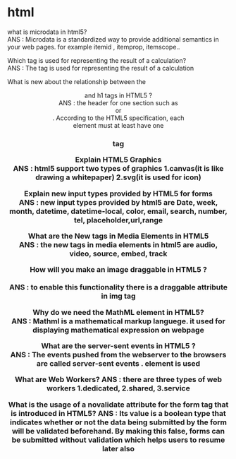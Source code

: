 # html

what is microdata in html5? <br>
ANS : Microdata is a standardized way to provide additional semantics in your web pages. for example itemid , itemprop, itemscope.. <br>

Which tag is used for representing the result of a calculation? <br>
ANS : The <output> tag is used for representing the result of a calculation
  
What is new about the relationship between the <header> and h1 tags in HTML5 ? <br>
ANS : the header for one section such as <article> or <section>. According to the HTML5 specification, each <header> element must at least have one <h1> tag
  
Explain HTML5 Graphics <br>
ANS : html5 support two types of graphics  1.canvas(it is like drawing a whitepaper) 2.svg(it is used for icon)
  
Explain new input types provided by HTML5 for forms <br>
ANS : new input types provided by html5 are Date, week, month, datetime, datetime-local, color, email, search, number, tel, placeholder,url,range  
  
What are the New tags in Media Elements in HTML5 <br>
ANS : the new tags in media elements in html5 are audio, video, source, embed, track  
  
How will you make an image draggable in HTML5 ? <br>  
ANS : to enable this functionality there is a draggable attribute in img tag
  
Why do we need the MathML element in HTML5? <br>
ANS : Mathml is a mathematical markup languege. it used for displaying mathematical expression on webpage 
  
What are the server-sent events in HTML5 ? <br>
ANS : The events pushed from the webserver to the browsers are called server-sent events . <eventsource> element is used
  
What are Web Workers?
ANS : there are three types of web workers 1.dedicated, 2.shared, 3.service
  
What is the usage of a novalidate attribute for the form tag that is introduced in HTML5?
ANS : Its value is a boolean type that indicates whether or not the data being submitted by the form will be validated beforehand. By making this false, forms can be submitted without validation which helps users to resume later also

  




